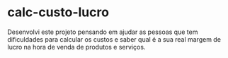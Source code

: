 # calc-custo-lucro
Desenvolvi este projeto pensando em ajudar as pessoas que tem dificuldades para calcular os custos e saber qual é a sua real margem de lucro na hora de venda de produtos e serviços.
